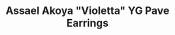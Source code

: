 ---
title: Assael Akoya "Violetta" YG Pave Earrings
description: |
  The Violetta pave hook earrings are a classic addition to every woman's wardrobe.
specs: |
  Pair of Akoya Cultured Pearls 8.0 - 8.5mm, set in 18K Yellow Gold with 56 Diamonds, .26 ctw.
images:
  - /uploads/assael-akoya-violetta-yg-pave-earrings.jpg
category: Akoya
order: 4
tags:
---